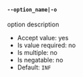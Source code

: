 #### `--option_name|-o`

option description

* Accept value: yes
* Is value required: no
* Is multiple: no
* Is negatable: no
* Default: `INF`
